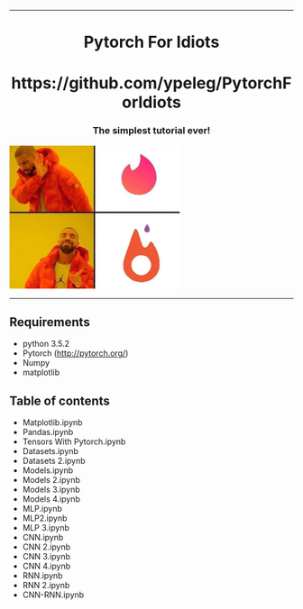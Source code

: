 <!-- #region -->
----
<p align="center">
    <center><h1> Pytorch For Idiots</h1></center>
    <center><h1> https://github.com/ypeleg/PytorchForIdiots </h1></center>
    <center> <h3> The simplest tutorial ever!</h3></center>
    <ar>
<img src="data/inder.jpg" width="60%">
</p>

----

Requirements
-------------------------
- python 3.5.2
- Pytorch (http://pytorch.org/)
- Numpy
- matplotlib


Table of contents
--------------------------

- Matplotlib.ipynb
- Pandas.ipynb
- Tensors With Pytorch.ipynb
- Datasets.ipynb
- Datasets 2.ipynb
- Models.ipynb
- Models 2.ipynb
- Models 3.ipynb
- Models 4.ipynb
- MLP.ipynb
- MLP2.ipynb
- MLP 3.ipynb
- CNN.ipynb
- CNN 2.ipynb
- CNN 3.ipynb
- CNN 4.ipynb
- RNN.ipynb
- RNN 2.ipynb
- CNN-RNN.ipynb

<!-- #endregion -->
